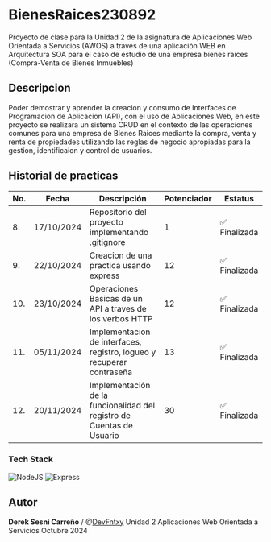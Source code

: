 # BienesRaices230892

Proyecto de clase para la Unidad 2 de la asignatura de Aplicaciones Web Orientada a Servicios (AWOS) a través de una aplicación WEB en Arquitectura SOA para el caso de estudio de una empresa bienes raíces (Compra-Venta de Bienes Inmuebles)

## Descripcion

Poder demostrar y aprender la creacion y consumo de Interfaces de Programacion de Aplicacion (API), con el uso de Aplicaciones Web, en este proyecto se realizara un sistema CRUD en el contexto de las operaciones comunes para una empresa de Bienes Raices mediante la compra, venta y renta de propiedades utilizando las reglas de negocio apropiadas para la gestion, identificaion y control de usuarios.
## Historial de practicas 
| No. |Fecha| Descripción                               | Potenciador|Estatus |
| --- | ----------------------------------------------- |------------| -------|------|
| 8.  | 17/10/2024|Repositorio del proyecto implementando .gitignore |1| ✅ Finalizada |
| 9.  | 22/10/2024|Creacion de una practica usando express|12| ✅ Finalizada |  
| 10.  | 23/10/2024|Operaciones Basicas de un API a traves de los verbos HTTP| 12 |✅ Finalizada |
| 11.  | 05/11/2024|Implementacion de interfaces, registro, logueo y recuperar contraseña| 13 |✅ Finalizada |
| 12.  | 20/11/2024 | Implementación de la funcionalidad del registro de Cuentas de Usuario| 30 |  ✅ Finalizada |

### Tech Stack
![NodeJS](https://img.shields.io/badge/Node.js-43853D?style=for-the-badge&logo=node.js&logoColor=white) ![Express](https://img.shields.io/badge/Express.js-404D59?style=for-the-badge)

## Autor
**Derek Sesni Carreño** / @[DevFntxy](https://github.com/DevFntxy) 
Unidad 2
Aplicaciones Web Orientada a Servicios 
Octubre 2024
